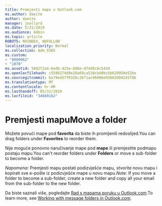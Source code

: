 ```yaml
---
title: Premjesti mapu u Outlook.com
ms.author: daeite
author: daeite
manager: joallard
ms.date: 5/31/2019
ms.audience: Admin
ms.topic: article
ROBOTS: NOINDEX, NOFOLLOW
localization_priority: Normal
ms.collection: Adm_O365
ms.custom:
- "8000062"
- "1070"
ms.assetid: 5042f2a4-6edb-425e-8d6e-df4d9c6c5434
ms.openlocfilehash: c5598274d9e28a69ca53dcbd0bcbb629958e52be
ms.sourcegitcommit: 6a79e457f0326c2bf1ac96006e93603d94245f8b
ms.translationtype: MT
ms.contentlocale: hr-HR
ms.lasthandoff: 05/31/2019
ms.locfileid: "34669162"
---
```

# <a name="move-a-folder"></a><span data-ttu-id="2c0c0-102">Premjesti mapu</span><span class="sxs-lookup"><span data-stu-id="2c0c0-102">Move a folder</span></span>

<span data-ttu-id="2c0c0-103">Možete povući mape pod **favorita** da biste ih promijenili redoslijed.</span><span class="sxs-lookup"><span data-stu-id="2c0c0-103">You can drag folders under **Favorites** to reorder them.</span></span>
  
<span data-ttu-id="2c0c0-104">Nije moguće ponovno naručivanje mape pod **mape** ili premjestite podmapu postaju mapu.</span><span class="sxs-lookup"><span data-stu-id="2c0c0-104">You can't reorder folders under **Folders** or move a sub-folder to become a folder.</span></span>

<span data-ttu-id="2c0c0-105">*Napomena:* Premjesti mapu postati podizvješće mapu, stvorite novu mapu i kopirati sve e-pošte iz podizvješće mape u novu mapu.</span><span class="sxs-lookup"><span data-stu-id="2c0c0-105">*Note:* If you move a folder to become a sub-folder, create a new folder and copy all your email from the sub-folder to the new folder.</span></span>
  
<span data-ttu-id="2c0c0-106">Da biste saznali više, pogledajte [Rad s mapama poruku u Outlook.com](https://support.office.com/article/6bb0723a-f39f-4a8d-bb3f-fab5dcc2510a).</span><span class="sxs-lookup"><span data-stu-id="2c0c0-106">To learn more, see [Working with message folders in Outlook.com](https://support.office.com/article/6bb0723a-f39f-4a8d-bb3f-fab5dcc2510a).</span></span>